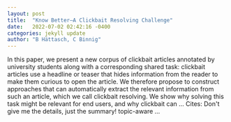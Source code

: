 ```yaml
---
layout: post
title:  "Know Better–A Clickbait Resolving Challenge"
date:   2022-07-02 02:42:16 -0400
categories: jekyll update
author: "B Hättasch, C Binnig"
---
```

In this paper, we present a new corpus of clickbait articles annotated by university students along with a corresponding shared task: clickbait articles use a headline or teaser that hides information from the reader to make them curious to open the article. We therefore propose to construct approaches that can automatically extract the relevant information from such an article, which we call clickbait resolving. We show why solving this task might be relevant for end users, and why clickbait can …
Cites: ‪Don't give me the details, just the summary! topic-aware …‬  